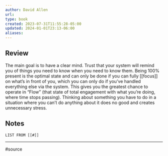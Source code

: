 ```yaml
---
author: David Allen
url: 
type: book
created: 2023-07-31T11:55:28-05:00
updated: 2024-01-01T23:13-06:00
aliases: 
---
```

## Review
The main goal is to have a clear mind. Trust that your system will remind you of things you need to know when you need to know them. Being 100% present is the optimal state and can only be done if you can fully [[focus]] on what’s in front of you, which you can only do if you’ve handled everything else via the system. This gives you the greatest chance to operate in “Flow” (that state of total engagement with what you’re doing, where time stops passing). Thinking about something you have to do in a situation where you can’t do anything about it does no good and creates unnecessary stress.

## Notes
```dataview
LIST FROM [[#]]
```

---
#source 
